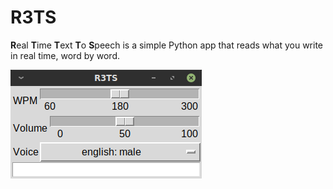 # R3TS
**R**eal **T**ime **T**ext **T**o **S**peech is a simple Python app that reads what you write in real time, word by word.

![picture](picture.png)
